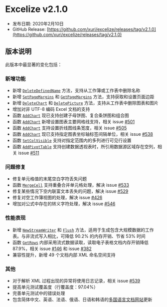 # Excelize v2.1.0

* 发布日期: 2020年2月10日
* GitHub Release: [https://github.com/xuri/excelize/releases/tag/v2.1.0](https://github.com/xuri/excelize/releases/tag/v2.1.0)

## 版本说明

此版本中最显著的变化包括：

### 新增功能

* 新增 [`DeleteDefinedName`](https://pkg.go.dev/github.com/xuri/excelize/v2@v2.1.0#File.DeleteDefinedName) 方法，支持从工作簿或工作表中删除名称
* 新增 [`SetPageMargins`](https://pkg.go.dev/github.com/xuri/excelize/v2@v2.1.0#File.SetPageMargins) 和 [`GetPageMargins`](https://pkg.go.dev/github.com/xuri/excelize/v2@v2.1.0#File.GetPageMargins) 方法，支持获取和设置页面边距
* 新增 [`DeleteChart`](https://pkg.go.dev/github.com/xuri/excelize/v2@v2.1.0#File.DeleteChart) 和 [`DeletePicture`](https://pkg.go.dev/github.com/xuri/excelize/v2@v2.1.0#File.DeletePicture) 方法，支持从工作表中删除图表和图片
* 增加对非 UTF-8 编码 Excel 文档的支持
* 函数 [`AddChart`](https://pkg.go.dev/github.com/xuri/excelize/v2@v2.1.0#File.AddChart) 现已支持创建子母饼图、复合条饼图和组合图
* 函数 [`AddChart`](https://pkg.go.dev/github.com/xuri/excelize/v2@v2.1.0#File.AddChart) 新增设置图表主要网格线支持，相关 issue [#501](https://github.com/xuri/excelize/issues/501)
* 函数 [`AddChart`](https://pkg.go.dev/github.com/xuri/excelize/v2@v2.1.0#File.AddChart) 支持设置折线图线条宽度，相关 issue [#505](https://github.com/xuri/excelize/issues/505)
* 函数 [`AddChart`](https://pkg.go.dev/github.com/xuri/excelize/v2@v2.1.0#File.AddChart) 现已支持指定图表坐标轴标签间隔单位，相关 issue [#538](https://github.com/xuri/excelize/issues/538)
* 函数 [`SetColVisible`](https://pkg.go.dev/github.com/xuri/excelize/v2@v2.1.0#File.SetColVisible) 支持对指定范围内的多列进行可见行设置
* 函数 [`AddPivotTable`](https://pkg.go.dev/github.com/xuri/excelize/v2@v2.1.0#File.AddPivotTable) 支持创建数据透视表时，所引用数据源区域存在空列，相关 issue [#511](https://github.com/xuri/excelize/issues/511)

### 问题修复

* 修复单元格值的末尾空白字符丢失问题
* 函数 [`MergeCell`](https://pkg.go.dev/github.com/xuri/excelize/v2@v2.1.0#File.MergeCell) 支持重叠合并单元格处理，解决 issue [#533](https://github.com/xuri/excelize/issues/533)
* 修复某些情况下空内联富文本丢失的问题，解决 issue [#529](https://github.com/xuri/excelize/issues/529)
* 修复对空工作簿视图的处理，解决 issue [#426](https://github.com/xuri/excelize/issues/426)
* 增加对公式中存在的转义字符处理，解决 issue [#546](https://github.com/xuri/excelize/issues/546)

### 性能表现

* 新增 [`NewStreamWriter`](https://pkg.go.dev/github.com/xuri/excelize/v2@v2.1.0#File.NewStreamWriter) 和 [`Flush`](https://pkg.go.dev/github.com/xuri/excelize/v2@v2.1.0#StreamWriter.Flush) 方法，适用于生成包含大规模数据的工作表。与非流式写入相比，可降低 90.2% 的内存开销、节省 53% 时间
* 函数 [`GetRows`](https://pkg.go.dev/github.com/xuri/excelize/v2@v2.1.0#File.GetRows) 内部采用流式数据读取，读取电子表格文档内存开销降低 87.9%，相关 issue [#146](https://github.com/xuri/excelize/issues/146) 和 issue [#382](https://github.com/xuri/excelize/issues/382)
* 兼容性提升，新增 49 个文档内部 XML 命名空间支持

### 其他

* 对于解析 XML 过程出现的异常将使用日志记录，相关 issue [#539](https://github.com/xuri/excelize/issues/539)
* 提高单元测试覆盖度（行覆盖度：97.04%）
* 完善单元测试中的错误处理
* 包含简体中文、英语、法语、俄语、日语和韩语的[多国语言文档网站](https://xuri.me/excelize)更新
